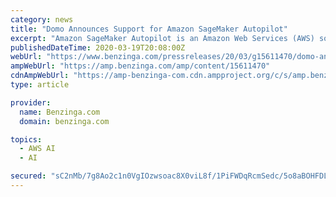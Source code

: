 ```yaml
---
category: news
title: "Domo Announces Support for Amazon SageMaker Autopilot"
excerpt: "Amazon SageMaker Autopilot is an Amazon Web Services (AWS) solution that automatically trains and tunes ML models based on data provided by a customer. Companies can now use their data in Domo as ..."
publishedDateTime: 2020-03-19T20:08:00Z
webUrl: "https://www.benzinga.com/pressreleases/20/03/g15611470/domo-announces-support-for-amazon-sagemaker-autopilot"
ampWebUrl: "https://amp.benzinga.com/amp/content/15611470"
cdnAmpWebUrl: "https://amp-benzinga-com.cdn.ampproject.org/c/s/amp.benzinga.com/amp/content/15611470"
type: article

provider:
  name: Benzinga.com
  domain: benzinga.com

topics:
  - AWS AI
  - AI

secured: "sC2nMb/7g8Ao2c1n0VgIOzwsoac8X0viL8f/1PiFWDqRcmSedc/5o8aBOHFDLzrPnF3AjtRlo47ZB+n74biCqMvCNU3g8pJu8Ac1Bu1movMQ61ei1m8pG1CibrxMCOlpQPt3Wz4sjHZDkw2lm9jxr8HYxfRJfbTxDAjSvMdlNSLdMEdsJaQslWsgvRt1xKufNFAWTtRVQOoyKDVjpXxCLk6seJ+yWf0FEvz5pqaa5uXMrb0ehqAr94bCVGMUWMgpi3uCJzXfOhe8D1EHsrXz0T9Z/IOoeVB0mtARcY9QVqF9+FTp5A9+6pjX3Ld+WQJE;+EcSgkhnUBs0xP2hJ9XwNg=="
---
```



